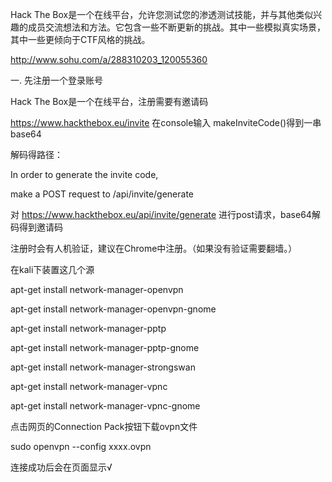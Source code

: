 Hack The Box是一个在线平台，允许您测试您的渗透测试技能，并与其他类似兴趣的成员交流想法和方法。它包含一些不断更新的挑战。其中一些模拟真实场景，其中一些更倾向于CTF风格的挑战。

http://www.sohu.com/a/288310203_120055360

一. 先注册一个登录账号

Hack The Box是一个在线平台，注册需要有邀请码



https://www.hackthebox.eu/invite  在console输入 makeInviteCode()得到一串base64



解码得路径：

In order to generate the invite code,

make a POST request to /api/invite/generate

 

对 https://www.hackthebox.eu/api/invite/generate 进行post请求，base64解码得到邀请码



注册时会有人机验证，建议在Chrome中注册。（如果没有验证需要翻墙。）

 

在kali下装置这几个源

apt-get install network-manager-openvpn

apt-get install network-manager-openvpn-gnome

apt-get install network-manager-pptp

apt-get install network-manager-pptp-gnome

apt-get install network-manager-strongswan

apt-get install network-manager-vpnc

apt-get install network-manager-vpnc-gnome

 

点击网页的Connection Pack按钮下载ovpn文件

sudo openvpn --config xxxx.ovpn

连接成功后会在页面显示√


